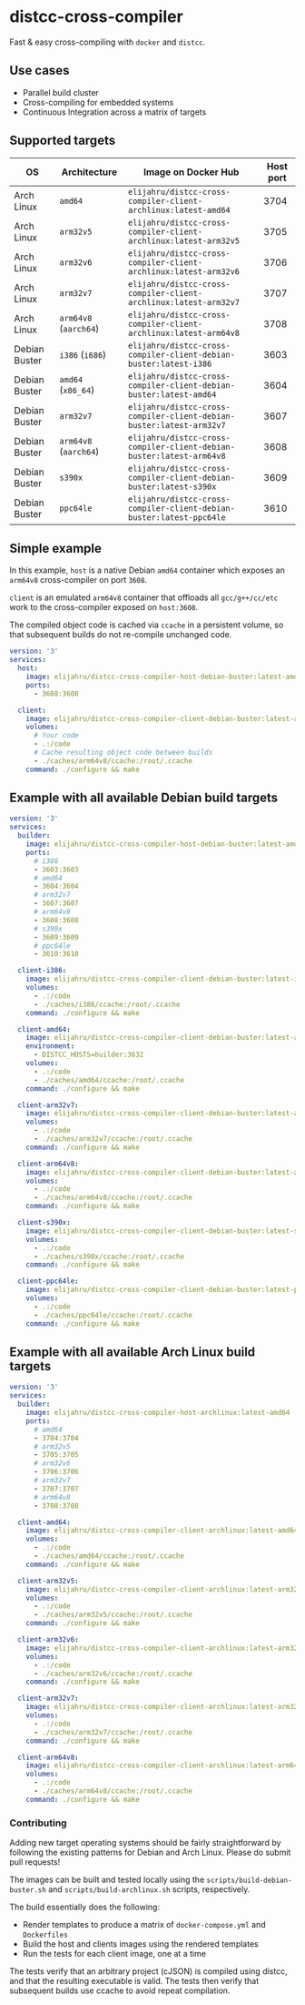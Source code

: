 # distcc-cross-compiler

Fast & easy cross-compiling with `docker` and `distcc`.

## Use cases

* Parallel build cluster
* Cross-compiling for embedded systems
* Continuous Integration across a matrix of targets

## Supported targets

| OS            | Architecture          | Image on Docker Hub                                                  | Host port |
|---------------|-----------------------|----------------------------------------------------------------------|-----------|
| Arch Linux    | `amd64`               | `elijahru/distcc-cross-compiler-client-archlinux:latest-amd64`       | 3704      |
| Arch Linux    | `arm32v5`             | `elijahru/distcc-cross-compiler-client-archlinux:latest-arm32v5`     | 3705      |
| Arch Linux    | `arm32v6`             | `elijahru/distcc-cross-compiler-client-archlinux:latest-arm32v6`     | 3706      |
| Arch Linux    | `arm32v7`             | `elijahru/distcc-cross-compiler-client-archlinux:latest-arm32v7`     | 3707      |
| Arch Linux    | `arm64v8` (`aarch64`) | `elijahru/distcc-cross-compiler-client-archlinux:latest-arm64v8`     | 3708      |
| Debian Buster | `i386` (`i686`)       | `elijahru/distcc-cross-compiler-client-debian-buster:latest-i386`    | 3603      |
| Debian Buster | `amd64` (`x86_64`)    | `elijahru/distcc-cross-compiler-client-debian-buster:latest-amd64`   | 3604      |
| Debian Buster | `arm32v7`             | `elijahru/distcc-cross-compiler-client-debian-buster:latest-arm32v7` | 3607      |
| Debian Buster | `arm64v8` (`aarch64`) | `elijahru/distcc-cross-compiler-client-debian-buster:latest-arm64v8` | 3608      |
| Debian Buster | `s390x`               | `elijahru/distcc-cross-compiler-client-debian-buster:latest-s390x`   | 3609      |
| Debian Buster | `ppc64le`             | `elijahru/distcc-cross-compiler-client-debian-buster:latest-ppc64le` | 3610      |

## Simple example

In this example, `host` is a native Debian `amd64` container which exposes an `arm64v8` cross-compiler on port `3608`.

`client` is an emulated `arm64v8` container that offloads all `gcc/g++/cc/etc` work to the cross-compiler exposed on `host:3608`.

The compiled object code is cached via `ccache` in a persistent volume, so that subsequent builds do not re-compile unchanged code.

```yml
version: '3'
services:
  host:
    image: elijahru/distcc-cross-compiler-host-debian-buster:latest-amd64
    ports:
      - 3608:3608

  client:
    image: elijahru/distcc-cross-compiler-client-debian-buster:latest-arm64v8
    volumes:
      # Your code
      - .:/code
      # Cache resulting object code between builds
      - ./caches/arm64v8/ccache:/root/.ccache
    command: ./configure && make
```

## Example with all available Debian build targets

```yml
version: '3'
services:
  builder:
    image: elijahru/distcc-cross-compiler-host-debian-buster:latest-amd64
    ports:
      # i386
      - 3603:3603
      # amd64
      - 3604:3604
      # arm32v7
      - 3607:3607
      # arm64v8
      - 3608:3608
      # s390x
      - 3609:3609
      # ppc64le
      - 3610:3610

  client-i386:
    image: elijahru/distcc-cross-compiler-client-debian-buster:latest-i386
    volumes:
      - .:/code
      - ./caches/i386/ccache:/root/.ccache
    command: ./configure && make

  client-amd64:
    image: elijahru/distcc-cross-compiler-client-debian-buster:latest-amd64
    environment:
      - DISTCC_HOSTS=builder:3632
    volumes:
      - .:/code
      - ./caches/amd64/ccache:/root/.ccache
    command: ./configure && make

  client-arm32v7:
    image: elijahru/distcc-cross-compiler-client-debian-buster:latest-arm32v7
    volumes:
      - .:/code
      - ./caches/arm32v7/ccache:/root/.ccache
    command: ./configure && make

  client-arm64v8:
    image: elijahru/distcc-cross-compiler-client-debian-buster:latest-arm64v8
    volumes:
      - .:/code
      - ./caches/arm64v8/ccache:/root/.ccache
    command: ./configure && make

  client-s390x:
    image: elijahru/distcc-cross-compiler-client-debian-buster:latest-s390x
    volumes:
      - .:/code
      - ./caches/s390x/ccache:/root/.ccache
    command: ./configure && make

  client-ppc64le:
    image: elijahru/distcc-cross-compiler-client-debian-buster:latest-ppc64le
    volumes:
      - .:/code
      - ./caches/ppc64le/ccache:/root/.ccache
    command: ./configure && make
```

## Example with all available Arch Linux build targets

```yml
version: '3'
services:
  builder:
    image: elijahru/distcc-cross-compiler-host-archlinux:latest-amd64
    ports:
      # amd64
      - 3704:3704
      # arm32v5
      - 3705:3705
      # arm32v6
      - 3706:3706
      # arm32v7
      - 3707:3707
      # arm64v8
      - 3708:3708

  client-amd64:
    image: elijahru/distcc-cross-compiler-client-archlinux:latest-amd64
    volumes:
      - .:/code
      - ./caches/amd64/ccache:/root/.ccache
    command: ./configure && make

  client-arm32v5:
    image: elijahru/distcc-cross-compiler-client-archlinux:latest-arm32v5
    volumes:
      - .:/code
      - ./caches/arm32v5/ccache:/root/.ccache
    command: ./configure && make

  client-arm32v6:
    image: elijahru/distcc-cross-compiler-client-archlinux:latest-arm32v6
    volumes:
      - .:/code
      - ./caches/arm32v6/ccache:/root/.ccache
    command: ./configure && make

  client-arm32v7:
    image: elijahru/distcc-cross-compiler-client-archlinux:latest-arm32v7
    volumes:
      - .:/code
      - ./caches/arm32v7/ccache:/root/.ccache
    command: ./configure && make

  client-arm64v8:
    image: elijahru/distcc-cross-compiler-client-archlinux:latest-arm64v8
    volumes:
      - .:/code
      - ./caches/arm64v8/ccache:/root/.ccache
    command: ./configure && make
```

### Contributing

Adding new target operating systems should be fairly straightforward by following the existing patterns for Debian and Arch Linux. Please do submit pull requests!

The images can be built and tested locally using the `scripts/build-debian-buster.sh` and `scripts/build-archlinux.sh` scripts, respectively.

The build essentially does the following:

* Render templates to produce a matrix of `docker-compose.yml` and `Dockerfiles`
* Build the host and clients images using the rendered templates
* Run the tests for each client image, one at a time

The tests verify that an arbitrary project (cJSON) is compiled using distcc, and that the resulting executable is valid. The tests then verify that subsequent builds use ccache to avoid repeat compilation.
